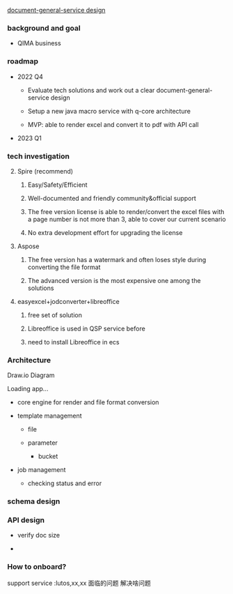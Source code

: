 

[document-general-service design](https://qima.atlassian.net/wiki/spaces/IT/pages/2879520949/document-general-service+design)

### background and goal

-   QIMA business
    
    

### roadmap

-   2022 Q4
    
    -   Evaluate tech solutions and work out a clear document-general-service design
        
    -   Setup a new java macro service with q-core architecture
        
    -   MVP: able to render excel and convert it to pdf with API call
        
-   2023 Q1
    

### tech investigation

        
2.  Spire (recommend)
    
    1.  Easy/Safety/Efficient
        
    2.  Well-documented and friendly community&official support
        
    3.  The free version license is able to render/convert the excel files with a page number is not more than 3, able to cover our current scenario
        
    4.  No extra development effort for upgrading the license
        
3.  Aspose
    
    1.  The free version has a watermark and often loses style during converting the file format
        
    2.  The advanced version is the most expensive one among the solutions
        
4.  easyexcel+jodconverter+libreoffice
    
    1.  free set of solution
        
    2.  Libreoffice is used in QSP service before
        
    3.  need to install Libreoffice in ecs
        

### Architecture

Draw.io Diagram

Loading app...

-   core engine for render and file format conversion
    
-   template management
    
    -   file
        
    -   parameter
        
        -   bucket
            
-   job management
    
    -   checking status and error
        

### schema design

### API design

-   verify doc size
    
-     
    

### How to onboard?


support service :lutos,xx,xx
  面临的问题
  解决啥问题
  